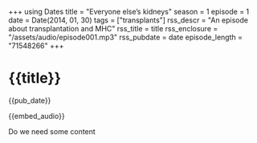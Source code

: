 +++
using Dates
title = "Everyone else’s kidneys"
season = 1
episode = 1
date = Date(2014, 01, 30)
tags = ["transplants"]
rss_descr = "An episode about transplantation and MHC"
rss_title = title
rss_enclosure = "/assets/audio/episode001.mp3"
rss_pubdate = date
episode_length = "71548266"
+++

# {{title}}

{{pub_date}}

{{embed_audio}}

Do we need some content

